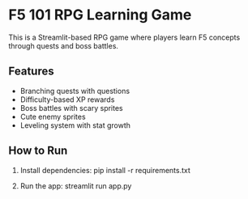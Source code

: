 
# F5 101 RPG Learning Game

This is a Streamlit-based RPG game where players learn F5 concepts through quests and boss battles.

## Features
- Branching quests with questions
- Difficulty-based XP rewards
- Boss battles with scary sprites
- Cute enemy sprites
- Leveling system with stat growth

## How to Run
1. Install dependencies:
   pip install -r requirements.txt

2. Run the app:
   streamlit run app.py
